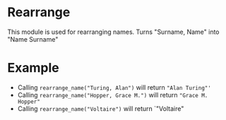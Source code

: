 Rearrange
=========

This module is used for rearranging names.
Turns "Surname, Name" into "Name Surname"

# Example

* Calling `rearrange_name("Turing, Alan")` will return `"Alan Turing"'`
* Calling `rearrange_name("Hopper, Grace M.")` will return `"Grace M. Hopper"`
* Calling `rearrange_name("Voltaire")` will return `"Voltaire"
